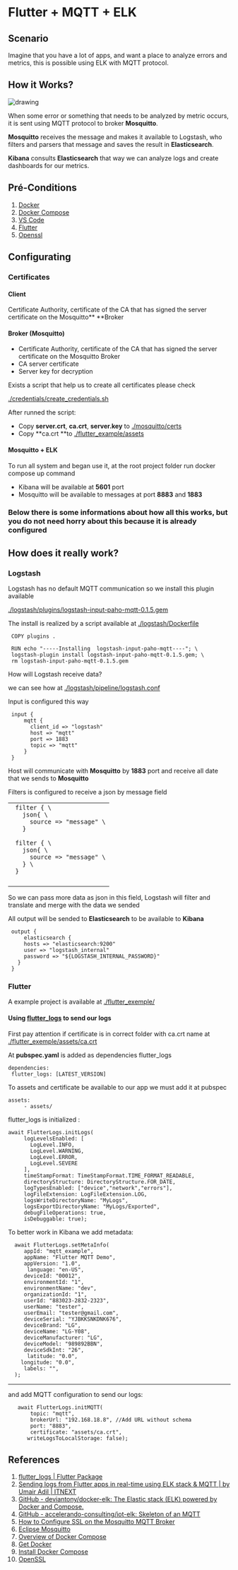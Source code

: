 # Flutter + MQTT + ELK


##   Scenario

Imagine that you have a lot of apps, and want a place to analyze errors and metrics, this is possible using ELK with MQTT protocol.


## How it Works?

![drawing](./docs/how-it-works.png)

When some error or something that needs to be analyzed by metric occurs, it is sent using MQTT protocol to broker **Mosquitto**.

**Mosquitto** receives the message and makes it available to Logstash, who filters and parsers that message and saves the result in **Elasticsearch**.

**Kibana** consults **Elasticsearch** that way we can analyze logs and create dashboards for our metrics.


## Pré-Conditions

1. [Docker](https://docs.docker.com/get-docker/)
2. [Docker Compose](https://docs.docker.com/compose/)
3. [VS Code](https://code.visualstudio.com)
4. [Flutter](https://flutter.dev)
5. [Openssl](https://www.openssl.org)

## Configurating



### Certificates


#### Client

Certificate Authority, certificate of the CA that has signed the server certificate on the Mosquitto** **Broker


#### Broker (Mosquitto)



* Certificate Authority, certificate of the CA that has signed the server certificate on the Mosquitto Broker
* CA server certificate
* Server key for decryption

Exists a script that help us to create all certificates please check 

<span style="text-decoration:underline;">./credentials/create_credentials.sh</span>

After runned the script:


* Copy **server.crt**, **ca.crt**, **server.key** to <span style="text-decoration:underline;">./mosquitto/certs</span>
* Copy **ca.crt **to <span style="text-decoration:underline;">./flutter_example/assets</span>


#### Mosquitto + ELK

To run all system and began use it, at the root project folder run docker compose up command



* Kibana will be available at **5601** port
* Mosquitto will be available to messages at port **8883** and **1883**


### **Below there is some informations about how all this works, but you do not need horry about this because it is already configured** 


## How does it really work?


### Logstash

Logstash has no default MQTT communication so we install this plugin available 

<span style="text-decoration:underline;">./logstash/plugins/logstash-input-paho-mqtt-0.1.5.gem</span>

The install is realized by a script available at <span style="text-decoration:underline;">./logstash/Dockerfile</span>


```
 COPY plugins .
 
 RUN echo "-----Installing  logstash-input-paho-mqtt----"; \
 logstash-plugin install logstash-input-paho-mqtt-0.1.5.gem; \
 rm logstash-input-paho-mqtt-0.1.5.gem
```


	

How will Logstash receive data?

we can see how at <span style="text-decoration:underline;">./logstash/pipeline/logstash.conf</span>

Input is configured this way


```
 input {
     mqtt {
       client_id => "logstash"
       host => "mqtt"
       port => 1883
       topic => "mqtt"
     }  
 }
```


Host will communicate with **Mosquitto** by **1883** port and receive all date that we sends to **Mosquitto** 

Filters is configured to receive a json by message field 


<table>
  <tr>
   <td><code> filter { \
   json{ \
     source => "message" \
   }</code>
<p>
<code> filter { \
   json{ \
     source => "message" \
   } \
 }</code>
   </td>
  </tr>
  <tr>
   <td>
   </td>
  </tr>
</table>


So we can pass more data as json in this field, Logstash will filter and translate and merge with the data we sended 

All output will be sended to **Elasticsearch** to be available to **Kibana**


```
 output {
     elasticsearch {
     hosts => "elasticsearch:9200"
     user => "logstash_internal"
     password => "${LOGSTASH_INTERNAL_PASSWORD}"
   } 
 }
```



### Flutter

A example project is available at  <span style="text-decoration:underline;">./flutter_exemple/</span>


#### Using [flutter_logs](https://pub.dev/packages/flutter_logs) to send our logs

First pay attention if certificate is in correct folder with ca.crt name at  <span style="text-decoration:underline;">./flutter_exemple/assets/ca.crt</span>

At **pubspec.yaml** is added as dependencies flutter_logs


```
dependencies:
 flutter_logs: [LATEST_VERSION]
```


To assets and certificate be available to our app we must add it at pubspec


```
assets:
     - assets/
```


flutter_logs is initialized :


```
await FlutterLogs.initLogs(
     logLevelsEnabled: [
       LogLevel.INFO,
       LogLevel.WARNING,
       LogLevel.ERROR,
       LogLevel.SEVERE
     ],
     timeStampFormat: TimeStampFormat.TIME_FORMAT_READABLE,
     directoryStructure: DirectoryStructure.FOR_DATE,
     logTypesEnabled: ["device","network","errors"],
     logFileExtension: LogFileExtension.LOG,
     logsWriteDirectoryName: "MyLogs",
     logsExportDirectoryName: "MyLogs/Exported",
     debugFileOperations: true,
     isDebuggable: true);
```


To better work in Kibana we add metadata:


```
  await FlutterLogs.setMetaInfo(
     appId: "mqtt_example",
     appName: "Flutter MQTT Demo",
     appVersion: "1.0",
      language: "en-US",
     deviceId: "00012",
     environmentId: "1",
     environmentName: "dev",
     organizationId: "1",
     userId: "883023-2832-2323",
     userName: "tester",
     userEmail: "tester@gmail.com",
     deviceSerial: "YJBKKSNKDNK676",
     deviceBrand: "LG",
     deviceName: "LG-Y08",
     deviceManufacturer: "LG",
     deviceModel: "989892BBN",
     deviceSdkInt: "26",
      latitude: "0.0",
    longitude: "0.0",
     labels: "",
  );
```


** **

and add MQTT configuration to send our logs:


```
   await FlutterLogs.initMQTT(
       topic: "mqtt",
       brokerUrl: "192.168.18.8", //Add URL without schema
       port: "8883",
       certificate: "assets/ca.crt",
      writeLogsToLocalStorage: false);
```

## References
1. [flutter_logs | Flutter Package](https://pub.dev/packages/flutter_logs)
2. [Sending logs from Flutter apps in real-time using ELK stack & MQTT | by Umair Adil | ITNEXT](https://itnext.io/sending-logs-from-flutter-apps-in-real-time-using-elk-stack-mqtt-c24fa0cb9802)
3. [GitHub - deviantony/docker-elk: The Elastic stack (ELK) powered by Docker and Compose.](https://github.com/deviantony/docker-elk)
4. [GitHub - accelerando-consulting/iot-elk: Skeleton of an MQTT](https://github.com/accelerando-consulting/iot-elk)
5. [How to Configure SSL on the Mosquitto MQTT Broker](https://www.youtube.com/watch?v=f3f4h7q6x5g)
6. [Eclipse Mosquitto](https://mosquitto.org)
7. [Overview of Docker Compose](https://docs.docker.com/compose/)
8. [Get Docker](https://docs.docker.com/get-docker/)
9.  [Install Docker Compose](https://docs.docker.com/compose/install/)
10.  [OpenSSL](https://www.openssl.org)